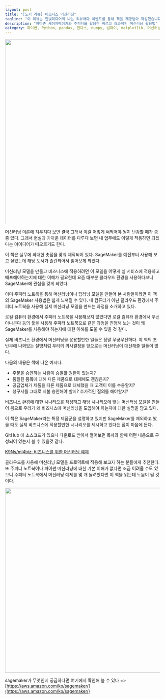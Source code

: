 ```yaml
---
layout: post
title: "[도서 리뷰] 비즈니스 머신러닝"
tagline: "이 리뷰는 한빛미디어의 나는 리뷰어다 이벤트를 통해 책을 제공받아 작성했습니다. "
description: "아마존 세이지메이커와 주피터를 활용한 빠르고 효과적인 머신러닝 활용법"
category: 파이썬, Python, pandas, 판다스, numpy, 넘파이, matplotlib, 머신러닝, 딥러닝, scikit-learn, sagemaker, aws, cloud
---
```


<img src="https://i.imgur.com/wwRMMtg.jpg" height="600">


머신러닝 이론에 치우치다 보면 결국 그래서 이걸 어떻게 써먹어야 될지 난감할 때가 종종 있다.
그래서 현실과 가까운 데이터를 다루다 보면 내 업무에도 이렇게 적용하면 되겠다는 아이디어가 떠오르기도 한다.

이 책은 실무에 최대한 촛점을 맞춰 제작되어 있다.
SageMaker를 예전부터 사용해 보고 싶었는데 해당 도서가 출간되어서 읽어보게 되었다.

머신러닝 모델을 만들고 비즈니스에 적용하려면 이 모델을 어떻게 실 서비스에 적용하고 배포해야하는지에 대한 이해가 필요한데 요즘 대부분 클라우드 환경을 사용하다보니 SageMaker에 관심을 갖게 되었다.

이미 주피터 노트북을 통해 머신러닝이나 딥러닝 모델을 만들어 본 사람들이라면 이 책의 SageMaker 사용법은 쉽게 느껴질 수 있다.
내 컴퓨터가 아닌 클라우드 환경에서 주피터 노트북을 사용해 실제 머신러닝 모델을 만드는 과정을 소개하고 있다.

로컬 컴퓨터 환경에서 주피터 노트북을 사용해보지 않았다면 로컬 컴퓨터 환경에서 우선 아나콘다 등의 툴을 사용해 주피터 노트북으로 같은 과정을 진행해 보는 것이 왜 SageMaker를 사용해야 하는지에 대한 이해를 도울 수 있을 것 같다.


실제 비즈니스 환경에서 머신러닝을 응용할만한 일들은 정말 무궁무진하다.
이 책의 초반부에 나와있는 설명처럼 우리의 의사결정을 앞으로는 머신러닝이 대신해줄 일들이 많다.

다음의 내용은 책에 나온 예시다.

* 주문을 승인하는 사람이 승일할 권한이 있는지?
* 품절된 품목에 대해 다른 제품으로 대체해도 괜찮은지?
* 공급업체가 제품을 다른 제품으로 대체했을 때 고객이 이를 수용할지?
* 청구서를 그대로 지불 승인해야 할지? 추가적인 질의를 해야할지?

비즈니스 환경에 대한 시나리오를 작성하고 해당 시나리오에 맞는 머신러닝 모델을 만들어 봄으로 우리가 왜 비즈니스에 머신러닝을 도입해야 하는지에 대한 설명을 담고 있다.

이 책은 SageMaker라는 특정 제품군을 설명하고 있지만 SageMaker를 제외하고 봤을 때도 실제 비즈니스에 적용할만한 시나리오를 제시하고 있다는 점이 마음에 든다.


GitHub 에 소스코드가 있으니 다운로드 받아서 열어보면 목차와 함께 어떤 내용으로 구성되어 있는지 볼 수 있을것 같다.

[K9Ns/ml4biz: 비즈니스를 위한 머신러닝 예제](https://github.com/K9Ns/ml4biz)

클라우드를 사용해 머신러닝 모델을 프로덕트에 적용해 보고자 하는 분들에게 추천한다.
또 주피터 노트북이나 파이썬 머신러닝에 대한 기본 이해가 없다면 조금 어려울 수도 있으니 주피터 노트북에서 머신러닝 예제를 몇 개 돌려봤다면 이 책을 읽는데 도움이 될 것이다.

<img src="https://i.imgur.com/NPkCMiV.jpg" width="600">

sagemaker가 무엇인지 궁금하다면 여기에서 확인해 볼 수 있다 => [https://aws.amazon.com/ko/sagemaker/](https://aws.amazon.com/ko/sagemaker/)

